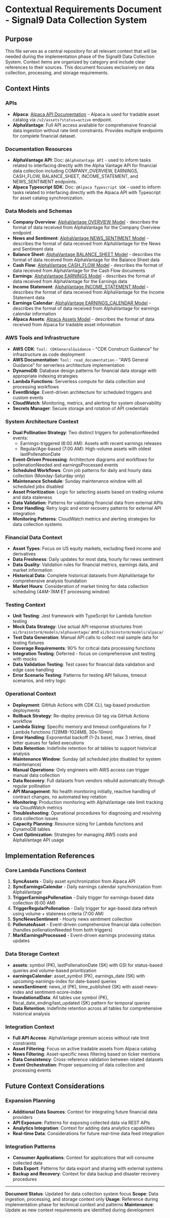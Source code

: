 # Contextual Requirements Document - Signal9 Data Collection System

## Purpose

This file serves as a central repository for all relevant context that will be needed during the implementation phase of the Signal9 Data Collection System. Context items are organized by category and include clear references to their sources. This document focuses exclusively on data collection, processing, and storage requirements.

## Context Hints

### APIs
- **Alpaca**: [Alpaca API Documentation](https://docs.alpaca.markets/) - Alpaca is used for tradable asset catalog via `/v2/assets?status=active` endpoint.
- **AlphaVantage**: Full API access available for comprehensive financial data ingestion without rate limit constraints. Provides multiple endpoints for complete financial dataset.

### Documentation Resources
- **AlphaVantage API**: Doc: `@AlphaVantage API` - used to inform tasks related to interfacing directly with the Alpha Vantage API for financial data collection including COMPANY_OVERVIEW, EARNINGS, CASH_FLOW, BALANCE_SHEET, INCOME_STATEMENT, and NEWS_SENTIMENT endpoints.
- **Alpaca Typescript SDK**: Doc: `@Alpaca Typescript SDK` - used to inform tasks related to interfacing directly with the Alpaca API with Typescript for asset catalog synchronization.

### Data Models and Schemas
- **Company Overview**: [AlphaVantage OVERVIEW Model](./models/alphavantage/OVERVIEW.json) - describes the format of data received from AlphaVantage for the Company Overview endpoint
- **News and Sentiment**: [AlphaVantage NEWS_SENTIMENT Model](./models/alphavantage/NEWS_SENTIMENT.json) - describes the format of data received from AlphaVantage for the News and Sentiment data
- **Balance Sheet**: [AlphaVantage BALANCE_SHEET Model](./models/alphavantage/BALANCE_SHEET.json) - describes the format of data received from AlphaVantage for the Balance Sheet data
- **Cash Flow**: [AlphaVantage CASH_FLOW Model](./models/alphavantage/CASH_FLOW.json) - describes the format of data received from AlphaVantage for the Cash Flow documents
- **Earnings**: [AlphaVantage EARNINGS Model](./models/alphavantage/EARNINGS.json) - describes the format of data received from AlphaVantage for the Earnings data
- **Income Statement**: [AlphaVantage INCOME_STATEMENT Model](./models/alphavantage/INCOME_STATEMENT.json) - describes the format of data received from AlphaVantage for the Income Statement data
- **Earnings Calendar**: [AlphaVantage EARNINGS_CALENDAR Model](./models/alphavantage/EARNINGS_CALENDAR.json) - describes the format of data received from AlphaVantage for earnings calendar information
- **Alpaca Assets**: [Alpaca Assets Model](./models/alpaca/assets.json) - describes the format of data received from Alpaca for tradable asset information

### AWS Tools and Infrastructure
- **AWS CDK**: `Tool: CDKGeneralGuidance` - "CDK Construct Guidance" for infrastructure as code deployment
- **AWS Documentation**: `Tool: read_documentation` - "AWS General Guidance" for serverless architecture implementation
- **DynamoDB**: Database design patterns for financial data storage with appropriate indexing strategies
- **Lambda Functions**: Serverless compute for data collection and processing workflows
- **EventBridge**: Event-driven architecture for scheduled triggers and custom events
- **CloudWatch**: Monitoring, metrics, and alerting for system observability
- **Secrets Manager**: Secure storage and rotation of API credentials

### System Architecture Context
- **Dual Pollination Strategy**: Two distinct triggers for pollenationNeeded events:
  - Earnings-triggered (6:00 AM): Assets with recent earnings releases
  - Regular/Age-based (7:00 AM): High-volume assets with oldest lastPollenationDate
- **Event-Driven Processing**: Architecture diagrams and workflows for pollenationNeeded and earningsProcessed events
- **Scheduled Workflows**: Cron job patterns for daily and hourly data collection (Monday-Saturday only)
- **Maintenance Schedule**: Sunday maintenance window with all scheduled jobs disabled
- **Asset Prioritization**: Logic for selecting assets based on trading volume and data staleness
- **Data Validation**: Patterns for validating financial data from external APIs
- **Error Handling**: Retry logic and error recovery patterns for external API integration
- **Monitoring Patterns**: CloudWatch metrics and alerting strategies for data collection systems

### Financial Data Context
- **Asset Types**: Focus on US equity markets, excluding fixed income and derivatives
- **Data Freshness**: Daily updates for most data, hourly for news sentiment
- **Data Quality**: Validation rules for financial metrics, earnings data, and market information
- **Historical Data**: Complete historical datasets from AlphaVantage for comprehensive analysis foundation
- **Market Hours**: Consideration of market timing for data collection scheduling (4AM-7AM ET processing window)

### Testing Context
- **Unit Testing**: Jest framework with TypeScript for Lambda function testing
- **Mock Data Strategy**: Use actual API response structures from `ai/brainstorm/models/alphavantage/` and `ai/brainstorm/models/alpaca/`
- **Test Data Generation**: Manual API calls to collect real sample data for testing fixtures
- **Coverage Requirements**: 90% for critical data processing functions
- **Integration Testing**: Deferred - focus on comprehensive unit testing with mocks
- **Data Validation Testing**: Test cases for financial data validation and edge case handling
- **Error Scenario Testing**: Patterns for testing API failures, timeout scenarios, and retry logic

### Operational Context
- **Deployment**: GitHub Actions with CDK CLI, tag-based production deployments
- **Rollback Strategy**: Re-deploy previous Git tag via GitHub Actions workflow
- **Lambda Sizing**: Specific memory and timeout configurations for 7 Lambda functions (128MB-1024MB, 30s-10min)
- **Error Handling**: Exponential backoff (1-2s base), max 3 retries, dead letter queues for failed executions
- **Data Retention**: Indefinite retention for all tables to support historical analysis
- **Maintenance Window**: Sunday (all scheduled jobs disabled for system maintenance)
- **Manual Operations**: Only engineers with AWS access can trigger manual data collection
- **Data Recovery**: Full datasets from vendors rebuild automatically through regular pollination
- **API Management**: No health monitoring initially, reactive handling of contract changes, no automated key rotation
- **Monitoring**: Production monitoring with AlphaVantage rate limit tracking via CloudWatch metrics
- **Troubleshooting**: Operational procedures for diagnosing and resolving data collection issues
- **Capacity Planning**: Resource sizing for Lambda functions and DynamoDB tables
- **Cost Optimization**: Strategies for managing AWS costs and AlphaVantage API usage

## Implementation References

### Core Lambda Functions Context
1. **SyncAssets** - Daily asset synchronization from Alpaca API
2. **SyncEarningsCalendar** - Daily earnings calendar synchronization from AlphaVantage
3. **TriggerEarningsPollenation** - Daily trigger for earnings-based data collection (6:00 AM)
4. **TriggerRegularPollenation** - Daily trigger for age-based data refresh using volume + staleness criteria (7:00 AM)
5. **SyncNewsSentiment** - Hourly news sentiment collection
6. **PollenateAsset** - Event-driven comprehensive financial data collection (handles pollenationNeeded from both triggers)
7. **MarkEarningsProcessed** - Event-driven earnings processing status updates

### Data Storage Context
- **assets**: symbol (PK), lastPollenationDate (SK) with GSI for status-based queries and volume-based prioritization
- **earningsCalendar**: asset_symbol (PK), earnings_date (SK) with upcoming-earnings-index for date-based queries
- **newsSentiment**: news_id (PK), time_published (SK) with asset-news-index and sentiment-score-index
- **foundationalData**: All tables use symbol (PK), fiscal_date_ending/last_updated (SK) pattern for temporal queries
- **Data Retention**: Indefinite retention across all tables for comprehensive historical analysis

### Integration Context
- **Full API Access**: AlphaVantage premium access without rate limit constraints
- **Asset Filtering**: Focus on active tradable assets from Alpaca catalog
- **News Filtering**: Asset-specific news filtering based on ticker mentions
- **Data Consistency**: Cross-reference validation between related datasets
- **Event Orchestration**: Proper sequencing of data collection and processing events

## Future Context Considerations

### Expansion Planning
- **Additional Data Sources**: Context for integrating future financial data providers
- **API Exposure**: Patterns for exposing collected data via REST APIs
- **Analytics Integration**: Context for adding data analytics capabilities
- **Real-time Data**: Considerations for future real-time data feed integration

### Integration Patterns
- **Consumer Applications**: Context for applications that will consume collected data
- **Data Export**: Patterns for data export and sharing with external systems
- **Backup and Recovery**: Context for data backup and disaster recovery procedures

---

**Document Status**: Updated for data collection system focus
**Scope**: Data ingestion, processing, and storage context only
**Usage**: Reference during implementation phase for technical context and patterns
**Maintenance**: Update as new context requirements are identified during development
